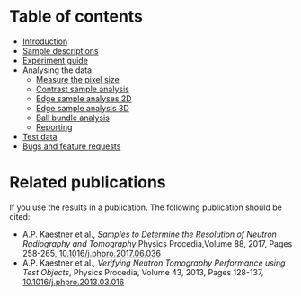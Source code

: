 # Table of contents
* [Introduction](UserManual-introduction.md)
* [Sample descriptions](UserManual-samples.md)
* [Experiment guide](UserManual-experiments.md)
* Analysing the data
    * [Measure the pixel size](UserManual-pixelSize.md)
    * [Contrast sample analysis](UserManual-contrast.md)
    * [Edge sample analyses 2D](UserManual-2dEdge.md)
    * [Edge sample analysis 3D](UserManual-3dEdge.md)
    * [Ball bundle analysis](UserManual-balls.md)
    * [Reporting](UserManual-reporting.md)
* [Test data](UserManual-testdata.md)
* [Bugs and feature requests](UserManual-bugsFeatures.md)

# Related publications
If you use the results in a publication. The following publication should be cited: <br/>
* A.P. Kaestner et al., _Samples to Determine the Resolution of Neutron Radiography and Tomography_,Physics Procedia,Volume 88, 2017, Pages 258-265, [10.1016/j.phpro.2017.06.036](https://doi.org/10.1016/j.phpro.2017.06.036)
* A.P. Kaestner et al., _Verifying Neutron Tomography Performance using Test Objects_,
Physics Procedia, Volume 43, 2013, Pages 128-137, [10.1016/j.phpro.2013.03.016](https://doi.org/10.1016/j.phpro.2013.03.016)
